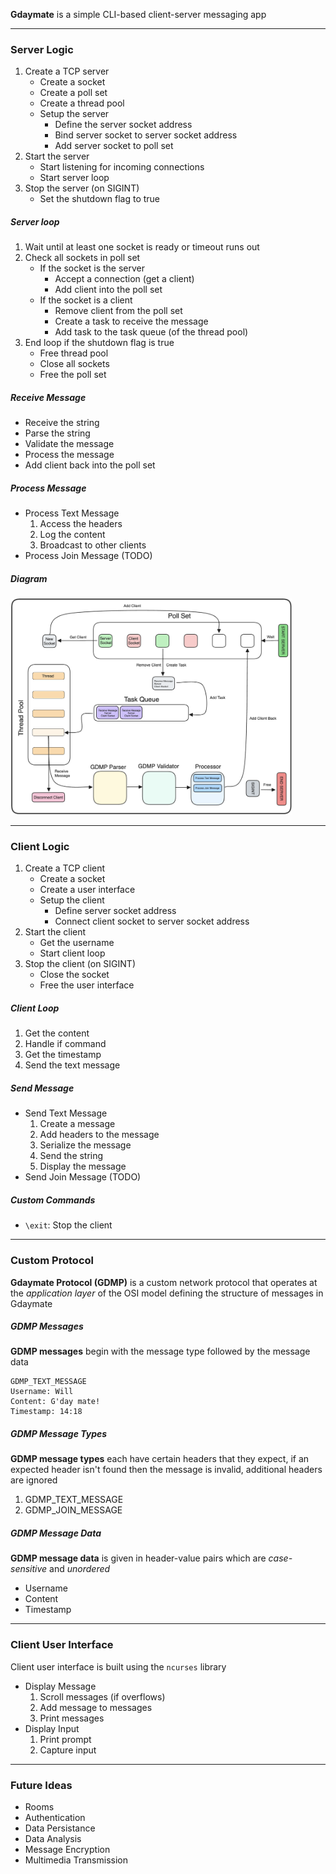 **Gdaymate** is a simple CLI-based client-server messaging app

---

### Server Logic

1. Create a TCP server
	- Create a socket
	- Create a poll set
	- Create a thread pool
	- Setup the server
		- Define the server socket address
		- Bind server socket to server socket address
		- Add server socket to poll set
2. Start the server
	- Start listening for incoming connections
	- Start server loop
3. Stop the server (on SIGINT)
	- Set the shutdown flag to true
	
##### Server loop

1. Wait until at least one socket is ready or timeout runs out
2. Check all sockets in poll set
	- If the socket is the server
		- Accept a connection (get a client)
		- Add client into the poll set
	- If the socket is a client
		- Remove client from the poll set
		- Create a task to receive the message
		- Add task to the task queue (of the thread pool)
3. End loop if the shutdown flag is true
	- Free thread pool
	- Close all sockets
	- Free the poll set
		
##### Receive Message

- Receive the string
- Parse the string
- Validate the message
- Process the message
- Add client back into the poll set

##### Process Message

- Process Text Message
	1. Access the headers
	2. Log the content
	3. Broadcast to other clients
- Process Join Message (TODO)

##### Diagram

<img src="images/server_diagram.png" width="450"/>

---

### Client Logic

1. Create a TCP client
	- Create a socket
	- Create a user interface
	- Setup the client
		- Define server socket address
		- Connect client socket to server socket address
1. Start the client
	- Get the username
	- Start client loop
2. Stop the client (on SIGINT)
	- Close the socket
	- Free the user interface

##### Client Loop

1. Get the content
2. Handle if command
3. Get the timestamp
4. Send the text message

##### Send Message

- Send Text Message
	1. Create a message
	2. Add headers to the message
	3. Serialize the message
	4. Send the string
	5. Display the message
- Send Join Message (TODO)

##### Custom Commands

- `\exit`: Stop the client

---

### Custom Protocol

**Gdaymate Protocol (GDMP)** is a custom network protocol that operates at the *application layer* of the OSI model defining the structure of messages in Gdaymate

##### GDMP Messages

**GDMP messages** begin with the message type followed by the message data

```
GDMP_TEXT_MESSAGE
Username: Will
Content: G'day mate!
Timestamp: 14:18
```

##### GDMP Message Types

**GDMP message types** each have certain headers that they expect, if an expected header isn't found then the message is invalid, additional headers are ignored

1. GDMP_TEXT_MESSAGE
2. GDMP_JOIN_MESSAGE

##### GDMP Message Data

**GDMP message data** is given in header-value pairs which are *case-sensitive* and *unordered*

- Username
- Content
- Timestamp

---

### Client User Interface

Client user interface is built using the `ncurses` library

- Display Message
	1. Scroll messages (if overflows)
	2. Add message to messages
	3. Print messages
- Display Input
	1. Print prompt
	2. Capture input

---

### Future Ideas

- Rooms
- Authentication
- Data Persistance
- Data Analysis
- Message Encryption
- Multimedia Transmission
